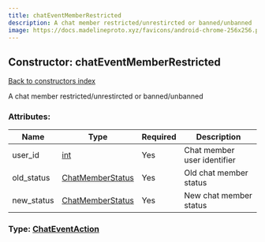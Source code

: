 ```yaml
---
title: chatEventMemberRestricted
description: A chat member restricted/unrestircted or banned/unbanned
image: https://docs.madelineproto.xyz/favicons/android-chrome-256x256.png
---
```

## Constructor: chatEventMemberRestricted  
[Back to constructors index](index.md)



A chat member restricted/unrestircted or banned/unbanned

### Attributes:

| Name     |    Type       | Required | Description |
|----------|---------------|----------|-------------|
|user\_id|[int](../types/int.md) | Yes|Chat member user identifier|
|old\_status|[ChatMemberStatus](../types/ChatMemberStatus.md) | Yes|Old chat member status|
|new\_status|[ChatMemberStatus](../types/ChatMemberStatus.md) | Yes|New chat member status|



### Type: [ChatEventAction](../types/ChatEventAction.md)


